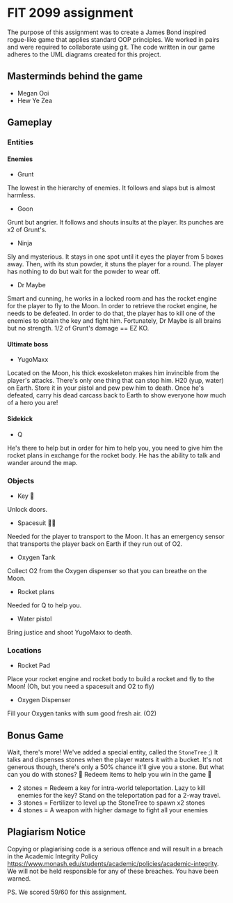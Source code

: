 # FIT 2099 assignment

The purpose of this assignment was to create a James Bond inspired rogue-like game that applies standard OOP principles. We worked in pairs and were required to collaborate using git. The code written in our game adheres to the UML diagrams created for this project. 

## Masterminds behind the game
- Megan Ooi
- Hew Ye Zea

## Gameplay
### Entities
#### Enemies
- Grunt 

The lowest in the hierarchy of enemies. It follows and slaps but is almost harmless.
- Goon

Grunt but angrier. It follows and shouts insults at the player. Its punches are x2 of Grunt's.
- Ninja

Sly and mysterious. It stays in one spot until it eyes the player from 5 boxes away. Then, with its stun powder, it stuns the player for a round. The player has nothing to do but wait for the powder to wear off. 
- Dr Maybe

Smart and cunning, he works in a locked room and has the rocket engine for the player to fly to the Moon. In order to retrieve the rocket engine, he needs to be defeated. In order to do that, the player has to kill one of the enemies to obtain the key and fight him. Fortunately, Dr Maybe is all brains but no strength. 1/2 of Grunt's damage == EZ KO.

#### Ultimate boss
- YugoMaxx

Located on the Moon, his thick exoskeleton makes him invincible from the player's attacks. There's only one thing that can stop him. H20 (yup, water) on Earth. Store it in your pistol and pew pew him to death. Once he's defeated, carry his dead carcass back to Earth to show everyone how much of a hero you are! 

#### Sidekick
- Q

He's there to help but in order for him to help you, you need to give him the rocket plans in exchange for the rocket body. He has the ability to talk and wander around the map. 

### Objects
- Key 🔑

Unlock doors.
- Spacesuit 👨‍🚀

Needed for the player to transport to the Moon. It has an emergency sensor that transports the player back on Earth if they run out of O2. 
- Oxygen Tank

Collect O2 from the Oxygen dispenser so that you can breathe on the Moon.
- Rocket plans 

Needed for Q to help you.
- Water pistol

Bring justice and shoot YugoMaxx to death.

### Locations
- Rocket Pad

Place your rocket engine and rocket body to build a rocket and fly to the Moon! (Oh, but you need a spacesuit and O2 to fly)
- Oxygen Dispenser

Fill your Oxygen tanks with sum good fresh air. (O2)

## Bonus Game
Wait, there's more!
We've added a special entity, called the ```StoneTree``` ;)
It talks and dispenses stones when the player waters it with a bucket. It's not generous though, there's only a 50% chance it'll give you a stone. But what can you do with stones? 
🎉 Redeem items to help you win in the game 🎉
- 2 stones = Redeem a key for intra-world teleportation. Lazy to kill enemies for the key? Stand on the teleportation pad for a 2-way travel. 
- 3 stones = Fertilizer to level up the StoneTree to spawn x2 stones
- 4 stones = A weapon with higher damage to fight all your enemies 

## Plagiarism Notice

Copying or plagiarising code is a serious offence and will result in a breach in the Academic Integrity Policy
https://www.monash.edu/students/academic/policies/academic-integrity. We will not be held responsible for any of these breaches. You have been warned.

PS. We scored 59/60 for this assignment.
